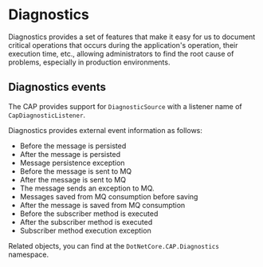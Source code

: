 # Diagnostics

Diagnostics provides a set of features that make it easy for us to document critical operations that occurs during the application's operation, their execution time, etc., allowing administrators to find the root cause of problems, especially in production environments.

## Diagnostics events

The CAP provides support for `DiagnosticSource` with a listener name of `CapDiagnosticListener`.

Diagnostics provides external event information as follows:

* Before the message is persisted
* After the message is persisted
* Message persistence exception
* Before the message is sent to MQ
* After the message is sent to MQ
* The message sends an exception to MQ.
* Messages saved from MQ consumption before saving
* After the message is saved from MQ consumption
* Before the subscriber method is executed
* After the subscriber method is executed
* Subscriber method execution exception

Related objects, you can find at the `DotNetCore.CAP.Diagnostics` namespace.